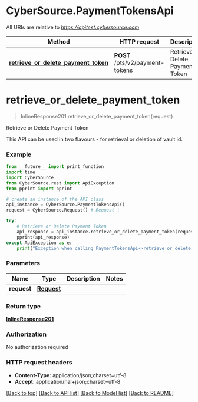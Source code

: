 # CyberSource.PaymentTokensApi

All URIs are relative to *https://apitest.cybersource.com*

Method | HTTP request | Description
------------- | ------------- | -------------
[**retrieve_or_delete_payment_token**](PaymentTokensApi.md#retrieve_or_delete_payment_token) | **POST** /pts/v2/payment-tokens | Retrieve or Delete Payment Token


# **retrieve_or_delete_payment_token**
> InlineResponse201 retrieve_or_delete_payment_token(request)

Retrieve or Delete Payment Token

This API can be used in two flavours - for retrieval or deletion of vault id. 

### Example 
```python
from __future__ import print_function
import time
import CyberSource
from CyberSource.rest import ApiException
from pprint import pprint

# create an instance of the API class
api_instance = CyberSource.PaymentTokensApi()
request = CyberSource.Request() # Request | 

try: 
    # Retrieve or Delete Payment Token
    api_response = api_instance.retrieve_or_delete_payment_token(request)
    pprint(api_response)
except ApiException as e:
    print("Exception when calling PaymentTokensApi->retrieve_or_delete_payment_token: %s\n" % e)
```

### Parameters

Name | Type | Description  | Notes
------------- | ------------- | ------------- | -------------
 **request** | [**Request**](Request.md)|  | 

### Return type

[**InlineResponse201**](InlineResponse201.md)

### Authorization

No authorization required

### HTTP request headers

 - **Content-Type**: application/json;charset=utf-8
 - **Accept**: application/hal+json;charset=utf-8

[[Back to top]](#) [[Back to API list]](../README.md#documentation-for-api-endpoints) [[Back to Model list]](../README.md#documentation-for-models) [[Back to README]](../README.md)


